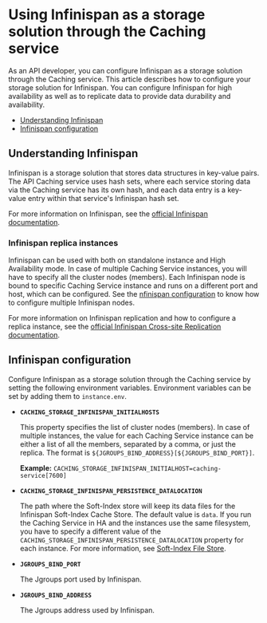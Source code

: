 # Using Infinispan as a storage solution through the Caching service

As an API developer, you can configure Infinispan as a storage solution through the Caching service. This article describes how to configure your storage solution for Infinispan.
You can configure Infinispan for high availability as well as to replicate data to provide data durability and availability.

- [Understanding Infinispan](#understanding-infinispan)
- [Infinispan configuration](#infinispan-configuration)

## Understanding Infinispan

Infinispan is a storage solution that stores data structures in key-value pairs. The API Caching service uses hash sets, where each
service storing data via the Caching service has its own hash, and each data entry is a key-value entry within that service's Infinispan hash set.

For more information on Infinispan, see the [official Infinispan documentation](https://infinispan.org/documentation/).

### Infinispan replica instances

Infinispan can be used with both on standalone instance and High Availability mode. In case of multiple Caching Service instances, 
you will have to specify all the cluster nodes (members). Each Infinispan node is bound to specific Caching Service instance and runs on a different port and host, which can be configured. See the [nfinispan configuration](#infinispan-configuration) to know how to configure multiple Infinispan nodes.

For more information on Infinispan replication and how to configure a replica instance, see the [official Infinispan Cross-site Replication documentation](https://infinispan.org/docs/stable/titles/xsite/xsite.html).

## Infinispan configuration

Configure Infinispan as a storage solution through the Caching service by setting the following environment variables. Environment variables can be set by adding them to `instance.env`.
 
* **`CACHING_STORAGE_INFINISPAN_INITIALHOSTS`**

  This property specifies the list of cluster nodes (members). In case of multiple instances, the value for each Caching Service instance can be 
  either a list of all the members, separated by a comma, or just the replica. The format is `${JGROUPS_BIND_ADDRESS}[${JGROUPS_BIND_PORT}]`.

  **Example:**
  `CACHING_STORAGE_INFINISPAN_INITIALHOST=caching-service[7600]`


* **`CACHING_STORAGE_INFINISPAN_PERSISTENCE_DATALOCATION`**

  The path where the Soft-Index store will keep its data files for the Infinispan Soft-Index Cache Store. 
  The default value is `data`. If you run the Caching Service in HA and the instances use the same filesystem,
  you have to specify a different value of the `CACHING_STORAGE_INFINISPAN_PERSISTENCE_DATALOCATION` property for each
  instance. For more information, see [Soft-Index File Store](https://infinispan.org/blog/2014/10/31/soft-index-file-store).


* **`JGROUPS_BIND_PORT`**

  The Jgroups port used by Infinispan.


* **`JGROUPS_BIND_ADDRESS`**

  The Jgroups address used by Infinispan.

  
